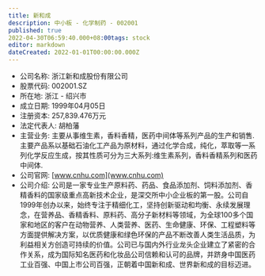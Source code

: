 ```yaml
---
title: 新和成
description: 中小板 - 化学制药 - 002001
published: true
2022-04-30T06:59:40.000+08:00tags: stock
editor: markdown
dateCreated: 2022-01-01T00:00:00.000Z
---
```


- 公司名称: 浙江新和成股份有限公司
- 股票代码: 002001.SZ
- 所在地: 浙江 - 绍兴市
- 成立日期: 1999年04月05日
- 注册资本: 257,839.476万元
- 法定代表人: 胡柏藩
- 主营业务: 主要从事维生素，香料香精，医药中间体等系列产品的生产和销售.主要产品系以基础石油化工产品为原材料，通过化学合成，纯化，萃取等一系列化学反应生成，按其性质可分为三大系列:维生素系列，香料香精系列和医药中间体.
- 公司官网: [www.cnhu.com](www.cnhu.com)
- 公司介绍: 公司是一家专业生产原料药、药品、食品添加剂、饲料添加剂、香精香料的国家级重点高新技术企业，是深交所中小企业板的第一股。公司自1999年创办以来，始终专注于精细化工，坚持创新驱动和均衡、永续发展理念，在营养品、香精香料、原料药、高分子新材料等领域，为全球100多个国家和地区的客户在动物营养、人类营养、医药、生命健康、环保、工程塑料等方面提供解决方案，以优质健康和绿色环保的产品不断改善人类生活品质，为利益相关方创造可持续的价值。公司已与国内外行业龙头企业建立了紧密的合作关系，成为国际知名医药和化妆品公司信赖和认可的品牌，并跻身中国医药工业百强、中国上市公司百强，正朝着中国新和成、世界新和成的目标迈进。


